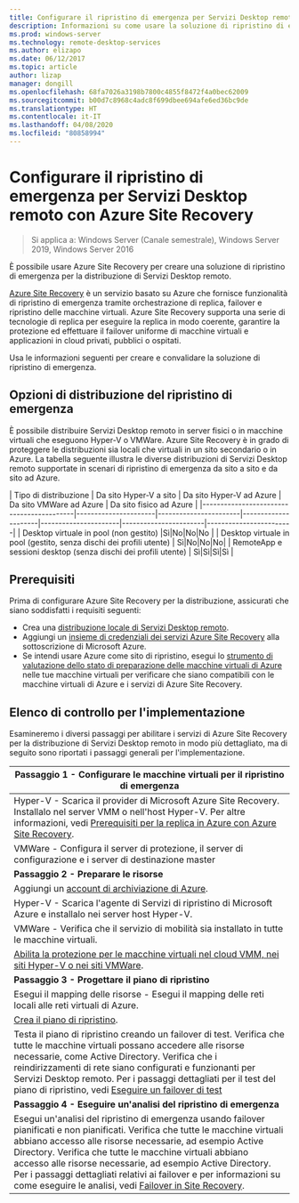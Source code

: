 ```yaml
---
title: Configurare il ripristino di emergenza per Servizi Desktop remoto con la soluzione di ripristino di emergenza di Azure
description: Informazioni su come usare la soluzione di ripristino di emergenza di Azure per il ripristino di emergenza di una distribuzione di Servizi Desktop remoto
ms.prod: windows-server
ms.technology: remote-desktop-services
ms.author: elizapo
ms.date: 06/12/2017
ms.topic: article
author: lizap
manager: dongill
ms.openlocfilehash: 68fa7026a3198b7800c4855f8472f4a0bec62009
ms.sourcegitcommit: b00d7c8968c4adc8f699dbee694afe6ed36bc9de
ms.translationtype: HT
ms.contentlocale: it-IT
ms.lasthandoff: 04/08/2020
ms.locfileid: "80858994"
---
```

# <a name="set-up-disaster-recovery-for-rds-using-azure-site-recovery"></a>Configurare il ripristino di emergenza per Servizi Desktop remoto con Azure Site Recovery

>Si applica a: Windows Server (Canale semestrale), Windows Server 2019, Windows Server 2016

È possibile usare Azure Site Recovery per creare una soluzione di ripristino di emergenza per la distribuzione di Servizi Desktop remoto. 

[Azure Site Recovery](/azure/site-recovery/site-recovery-overview) è un servizio basato su Azure che fornisce funzionalità di ripristino di emergenza tramite orchestrazione di replica, failover e ripristino delle macchine virtuali. Azure Site Recovery supporta una serie di tecnologie di replica per eseguire la replica in modo coerente, garantire la protezione ed effettuare il failover uniforme di macchine virtuali e applicazioni in cloud privati, pubblici o ospitati. 

Usa le informazioni seguenti per creare e convalidare la soluzione di ripristino di emergenza.

## <a name="disaster-recovery-deployment-options"></a>Opzioni di distribuzione del ripristino di emergenza

È possibile distribuire Servizi Desktop remoto in server fisici o in macchine virtuali che eseguono Hyper-V o VMWare. Azure Site Recovery è in grado di proteggere le distribuzioni sia locali che virtuali in un sito secondario o in Azure. La tabella seguente illustra le diverse distribuzioni di Servizi Desktop remoto supportate in scenari di ripristino di emergenza da sito a sito e da sito ad Azure.

| Tipo di distribuzione                          | Da sito Hyper-V a sito | Da sito Hyper-V ad Azure | Da sito VMWare ad Azure | Da sito fisico ad Azure |
|------------------------------------------|----------------------|-----------------------|---------------------|----------------------|-----------------------|------------------------|
| Desktop virtuale in pool (non gestito)       |Sì|No|No|No |
| Desktop virtuale in pool (gestito, senza dischi dei profili utente) | Sì|No|No|No|
| RemoteApp e sessioni desktop (senza dischi dei profili utente) | Sì|Sì|Sì|Sì  |

## <a name="prerequisites"></a>Prerequisiti

Prima di configurare Azure Site Recovery per la distribuzione, assicurati che siano soddisfatti i requisiti seguenti:

- Crea una [distribuzione locale di Servizi Desktop remoto](rds-deploy-infrastructure.md).
- Aggiungi un [insieme di credenziali dei servizi Azure Site Recovery](/azure/site-recovery/site-recovery-vmm-to-azure#create-a-recovery-services-vault) alla sottoscrizione di Microsoft Azure.
- Se intendi usare Azure come sito di ripristino, esegui lo [strumento di valutazione dello stato di preparazione delle macchine virtuali di Azure](https://azure.microsoft.com/downloads/vm-readiness-assessment/) nelle tue macchine virtuali per verificare che siano compatibili con le macchine virtuali di Azure e i servizi di Azure Site Recovery.
 
## <a name="implementation-checklist"></a>Elenco di controllo per l'implementazione

Esamineremo i diversi passaggi per abilitare i servizi di Azure Site Recovery per la distribuzione di Servizi Desktop remoto in modo più dettagliato, ma di seguito sono riportati i passaggi generali per l'implementazione.

| **Passaggio 1 - Configurare le macchine virtuali per il ripristino di emergenza**                                                                                                                                                                                               |
|--------------------------------------------------------------------------------------------------------------------------------------------------------------------------------------------------------------------------------------------|
| Hyper-V - Scarica il provider di Microsoft Azure Site Recovery. Installalo nel server VMM o nell'host Hyper-V. Per altre informazioni, vedi [Prerequisiti per la replica in Azure con Azure Site Recovery](/azure/site-recovery/site-recovery-prereq).                                                                                                                             |
| VMWare - Configura il server di protezione, il server di configurazione e i server di destinazione master                                                                                                                                                      |
| **Passaggio 2 - Preparare le risorse**                                                                                                                                                                                                           |
| Aggiungi un [account di archiviazione di Azure](/azure/storage/storage-create-storage-account).                                                                                                                                                                                                              |
| Hyper-V - Scarica l'agente di Servizi di ripristino di Microsoft Azure e installalo nei server host Hyper-V.                                                                                                                                     |
| VMWare - Verifica che il servizio di mobilità sia installato in tutte le macchine virtuali.                                                                                                                                                                           |
| [Abilita la protezione per le macchine virtuali nel cloud VMM, nei siti Hyper-V o nei siti VMWare](rds-enable-dr-with-asr.md).                                                                                                                                                                    |
| **Passaggio 3 - Progettare il piano di ripristino**                                                                                                                                                                                                        |
| Esegui il mapping delle risorse - Esegui il mapping delle reti locali alle reti virtuali di Azure.                                                                                                                                                                              |
| [Crea il piano di ripristino](rds-disaster-recovery-plan.md). |
| Testa il piano di ripristino creando un failover di test. Verifica che tutte le macchine virtuali possano accedere alle risorse necessarie, come Active Directory. Verifica che i reindirizzamenti di rete siano configurati e funzionanti per Servizi Desktop remoto. Per i passaggi dettagliati per il test del piano di ripristino, vedi [Eseguire un failover di test](/azure/site-recovery/site-recovery-test-failover-to-azure)|
| **Passaggio 4 - Eseguire un'analisi del ripristino di emergenza**                                                                                                                                                                                                     |
| Esegui un'analisi del ripristino di emergenza usando failover pianificati e non pianificati. Verifica che tutte le macchine virtuali abbiano accesso alle risorse necessarie, ad esempio Active Directory. Verifica che tutte le macchine virtuali abbiano accesso alle risorse necessarie, ad esempio Active Directory. Per i passaggi dettagliati relativi ai failover e per informazioni su come eseguire le analisi, vedi [Failover in Site Recovery](/azure/site-recovery/site-recovery-failover).|


